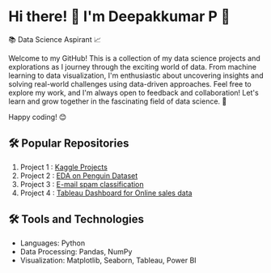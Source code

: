 <!DOCTYPE html>
<html>
<body>
  <h1>Hi there! 👋 I'm Deepakkumar P 🤖</h1>
  <p>📚 Data Science Aspirant 📈

Welcome to my GitHub! This is a collection of my data science projects and explorations as I journey through the exciting world of data. From machine learning to data visualization, I'm enthusiastic about uncovering insights and solving real-world challenges using data-driven approaches. Feel free to explore my work, and I'm always open to feedback and collaboration! Let's learn and grow together in the fascinating field of data science. 🚀

Happy coding! 😊</p>
  
  <h2>🛠️ Popular Repositories</h2>
  <ol>
    <li>Project 1 :  <a href="https://github.com/Deepmessy/Kaggle-projects-">Kaggle Projects</a> </li>
    <li>Project 2 : <a href="https://github.com/Deepmessy/Penguin_dataset_-EDA-">EDA on Penguin Dataset</a> </li>
    <li>Project 3 : <a href="https://github.com/Deepmessy/Spam-Email-classification-project">E-mail spam classification</a> </li>
    <li>Project 4 :  <a href="https://github.com/Deepmessy/Tableau_dashboard_for-retail_Stores_Project">Tableau Dashboard for Online sales data</a> </li>
  </ol>
  
  <h2>🛠️ Tools and Technologies</h2>
  <ul>
    <li>Languages: Python</li>
    <li>Data Processing: Pandas, NumPy</li>
    <li>Visualization: Matplotlib, Seaborn, Tableau, Power BI</li>
  </ul>
</body>
</html>
